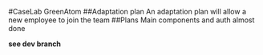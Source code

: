 #CaseLab GreenAtom
##Adaptation plan
An adaptation plan will allow a new employee to join the team
##Plans
Main components and auth almost done 

**see dev branch**